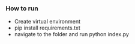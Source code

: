### How to run
* Create virtual environment
* pip install requirements.txt
* navigate to the folder and run python index.py
